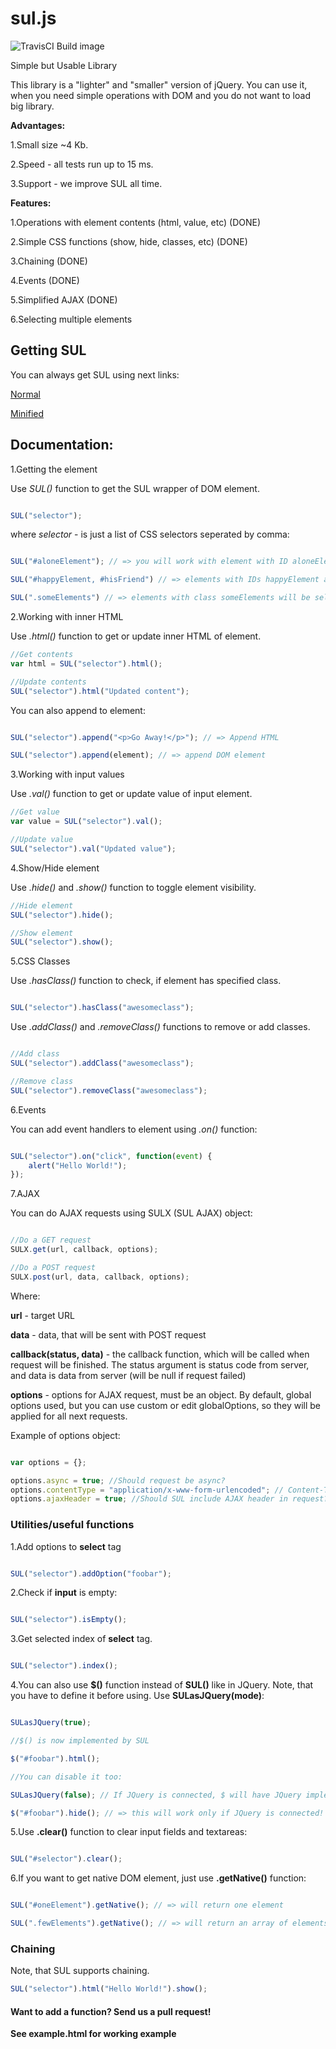 # sul.js
![TravisCI Build image](https://travis-ci.org/MrOnlineCoder/sul.js.svg?branch=master)

Simple but Usable Library

This library is a "lighter" and "smaller" version of jQuery. You can use it, when you need simple operations with DOM and you do not want to load big library.

**Advantages:**

1.Small size ~4 Kb.

2.Speed - all tests run up to 15 ms.

3.Support - we improve SUL all time.

**Features:**

1.Operations with element contents (html, value, etc) (DONE)

2.Simple CSS functions (show, hide, classes, etc) (DONE)

3.Chaining (DONE)

4.Events (DONE)

5.Simplified AJAX (DONE)

6.Selecting multiple elements

## Getting SUL

You can always get SUL using next links:

[Normal](https://raw.githubusercontent.com/MrOnlineCoder/sul.js/master/src/sul.js)

[Minified](https://raw.githubusercontent.com/MrOnlineCoder/sul.js/master/dist/sul.js)


## Documentation:

1.Getting the element

Use *SUL()* function to get the SUL wrapper of DOM element.
```javascript

SUL("selector");

```

where *selector* - is just a list of CSS selectors seperated by comma:

```javascript

SUL("#aloneElement"); // => you will work with element with ID aloneElement

SUL("#happyElement, #hisFriend") // => elements with IDs happyElement and #hisFriend will be selected

SUL(".someElements") // => elements with class someElements will be selected

```

2.Working with inner HTML

Use *.html()* function to get or update inner HTML of element.

```javascript
//Get contents
var html = SUL("selector").html();

//Update contents
SUL("selector").html("Updated content");

```

You can also append to element:

```javascript

SUL("selector").append("<p>Go Away!</p>"); // => Append HTML

SUL("selector").append(element); // => append DOM element

```

3.Working with input values

Use *.val()* function to get or update value of input element.

```javascript
//Get value
var value = SUL("selector").val();

//Update value
SUL("selector").val("Updated value");
```

4.Show/Hide element

Use *.hide()* and *.show()* function to toggle element visibility.

```javascript
//Hide element
SUL("selector").hide();

//Show element
SUL("selector").show();
```

5.CSS Classes

Use *.hasClass()* function to check, if element has specified class.
```javascript

SUL("selector").hasClass("awesomeclass");

```

Use *.addClass()* and *.removeClass()* functions to remove or add classes.

```javascript

//Add class
SUL("selector").addClass("awesomeclass");

//Remove class
SUL("selector").removeClass("awesomeclass");

```

6.Events

You can add event handlers to element using *.on()* function:

```javascript

SUL("selector").on("click", function(event) {
	alert("Hello World!");
});

```

7.AJAX

You can do AJAX requests using SULX (SUL AJAX) object:

```javascript

//Do a GET request
SULX.get(url, callback, options);

//Do a POST request
SULX.post(url, data, callback, options);

```

Where:

**url** - target URL

**data** - data, that will be sent with POST request

**callback(status, data)** - the callback function, which will be called when request will be
finished. The status argument is status code from server, and data is data from server (will be null if request failed)

**options** - options for AJAX request, must be an object. By default, global options used, but you can use custom or edit globalOptions, so they will be applied for all next requests.

Example of options object:

```javascript

var options = {};

options.async = true; //Should request be async?
options.contentType = "application/x-www-form-urlencoded"; // Content-Type header
options.ajaxHeader = true; //Should SUL include AJAX header in request? (X-Requested-With)

```

### Utilities/useful functions

1.Add options to **select** tag

```javascript

SUL("selector").addOption("foobar");

```

2.Check if **input** is empty:

```javascript

SUL("selector").isEmpty();

```

3.Get selected index of **select** tag.

```javascript

SUL("selector").index();

```

4.You can also use **$()** function instead of **SUL()** like in JQuery. Note, that you have to define it before using. Use **SULasJQuery(mode)**:

```javascript

SULasJQuery(true);

//$() is now implemented by SUL

$("#foobar").html();

//You can disable it too:

SULasJQuery(false); // If JQuery is connected, $ will have JQuery implementation. If not, $ will be null 

$("#foobar").hide(); // => this will work only if JQuery is connected!

```

5.Use **.clear()** function to clear input fields and textareas:

```javascript

SUL("#selector").clear();

```

6.If you want to get native DOM element, just use **.getNative()** function:

```javascript

SUL("#oneElement").getNative(); // => will return one element

SUL(".fewElements").getNative(); // => will return an array of elements

```

### Chaining

Note, that SUL supports chaining.

```javascript
SUL("selector").html("Hello World!").show();
```

#### Want to add a function? Send us a pull request!

**See example.html for working example**
